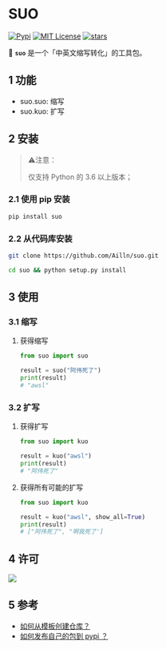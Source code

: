 # SUO

[![Pypi](https://img.shields.io/pypi/v/suo.svg)](https://pypi.org/project/suo/)
[![MIT License](https://img.shields.io/badge/license-MIT-green.svg)](https://github.com/Ailln/suo/blob/master/LICENSE)
[![stars](https://img.shields.io/github/stars/Ailln/suo.svg)](https://github.com/Ailln/suo/stargazers)

🐢 **`suo`** 是一个「中英文缩写转化」的工具包。

## 1 功能

- suo.suo: 缩写
- suo.kuo: 扩写

## 2 安装

> ⚠️注意：
>
> 仅支持 Python 的 3.6 以上版本；

### 2.1 使用 pip 安装

```bash
pip install suo
```

### 2.2 从代码库安装

```bash
git clone https://github.com/Ailln/suo.git

cd suo && python setup.py install
```

## 3 使用

### 3.1 缩写

1. 获得缩写

    ```python
    from suo import suo
    
    result = suo("阿伟死了")
    print(result)
    # "awsl"
    ```

### 3.2 扩写

1. 获得扩写

    ```python
    from suo import kuo
    
    result = kuo("awsl")
    print(result)
    # "阿伟死了"
    ```

2. 获得所有可能的扩写

    ```python
    from suo import kuo
    
    result = kuo("awsl", show_all=True)
    print(result)
    # ["阿伟死了", "啊我死了']
    ```

## 4 许可

[![](https://award.dovolopor.com?lt=License&rt=MIT&rbc=green)](./LICENSE)

## 5 参考

- [如何从模板创建仓库？](https://help.github.com/cn/articles/creating-a-repository-from-a-template)
- [如何发布自己的包到 pypi ？](https://www.v2ai.cn/python/2018/07/30/PY-1.html)

